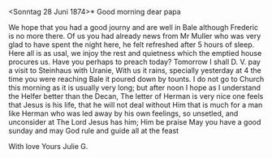  <Sonntag 28 Juni 1874>*
Good morning dear papa

We hope that you had a good journy and are well in Bale although Frederic is no more there. Of us you had already news from Mr Muller who was very glad to have spent the night here, he felt refreshed after 5 hours of sleep. Here all is as usal, we injoy the rest and quietness which the emptied house procures us. Have you perhaps to preach today? Tomorrow I shall D. V. pay a visit to Steinhaus with Uranie, With us it rains, specially yesterday at 4 the time you were reaching Bale it poured down by tounts. 
I do not go to Church this morning as it is usually very long; but after noon I hope as I understand the Helfer better than the Decan, 
The letter of Herman is very nice one feels that Jesus is his life, that he will not deal without Him that is much for a man like Herman who was led away by his own feelings, so unsetled, and unconsider at The Lord Jesus has him; Him be praise May you have a good sunday and may God rule and guide all at the feast

 With love Yours Julie G.
